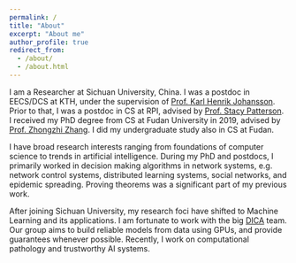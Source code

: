 ```yaml
---
permalink: /
title: "About"
excerpt: "About me"
author_profile: true
redirect_from:
  - /about/
  - /about.html
---
```


I am a Researcher at Sichuan University, China. I was a postdoc in EECS/DCS at KTH, under the supervision of [Prof. Karl Henrik Johansson](https://people.kth.se/~kallej/).  Prior to that, I was a postdoc in CS at RPI, advised by [Prof. Stacy Patterson](https://www.cs.rpi.edu/~pattes3/). I received my PhD degree from CS at Fudan University in 2019, advised by [Prof. Zhongzhi Zhang](https://scholar.google.com.hk/citations?hl=en&user=DrcEuSkAAAAJ&view_op=list_works&sortby=pubdate). I did my undergraduate study also in CS at Fudan.

I have broad research interests ranging from foundations of computer science to trends in artificial intelligence. During my PhD and postdocs, I primarily worked in decision making algorithms in network systems, e.g. network control systems, distributed learning systems, social networks, and epidemic spreading. Proving theorems was a significant part of my previous work.

After joining Sichuan University, my research foci have shifted to Machine Learning and its applications. I am fortunate to work with the big [DICA](https://github.com/dicalab-scu) team. Our group aims to build reliable models from data using GPUs, and provide guarantees whenever possible. Recently, I work on computational pathology and trustworthy AI systems.
